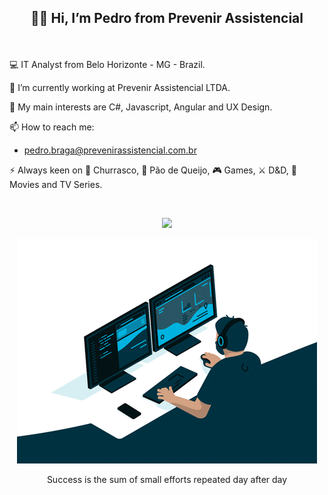 ## <p align=center>👋🏻 Hi, I’m Pedro from Prevenir Assistencial</p>

<br>

💻 IT Analyst from Belo Horizonte - MG - Brazil.

🔭 I’m currently working at Prevenir Assistencial LTDA.

💬 My main interests are C#, Javascript, Angular and UX Design.

📫 How to reach me:
- pedro.braga@prevenirassistencial.com.br

⚡ Always keen on 🍖 Churrasco, 🧀 Pão de Queijo, 🎮 Games, ⚔️ D&D, 🍿 Movies and TV Series.

<br>



<p align="center">
  <a href="https://skillicons.dev">
    <img src="https://skillicons.dev/icons?i=dotnet,cs,html,css,js,ts,react,angular,mysql,azure" />
  </a>
</p>

<p align="center">
  <img src="https://github.com/Pedro-Prev/Pedro-Prev/blob/main/Dev.gif"/>
</p>

<p align="center">
Success is the sum of small efforts repeated day after day
</p>
